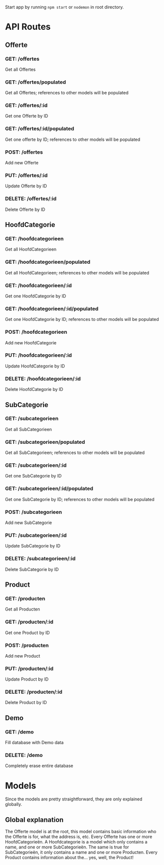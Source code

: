Start app by running `npm start` or `nodemon` in root directory.

# API Routes

## Offerte

### GET: /offertes
Get all Offertes

### GET: /offertes/populated
Get all Offertes; references to other models will be populated

### GET: /offertes/:id
Get one Offerte by ID

### GET: /offertes/:id/populated
Get one offerte by ID; references to other models will be populated

### POST: /offertes
Add new Offerte

### PUT: /offertes/:id
Update Offerte by ID

### DELETE: /offertes/:id
Delete Offerte by ID


## HoofdCategorie

### GET: /hoofdcategorieen
Get all HoofdCategorieen

### GET: /hoofdcategorieen/populated
Get all HoofdCategorieen; references to other models will be populated

### GET: /hoofdcategorieen/:id
Get one HoofdCategorie by ID

### GET: /hoofdcategorieen/:id/populated
Get one HoofdCategorie by ID; references to other models will be populated

### POST: /hoofdcategorieen
Add new HoofdCategorie

### PUT: /hoofdcategorieen/:id
Update HoofdCategorie by ID

### DELETE: /hoofdcategorieen/:id
Delete HoofdCategorie by ID


## SubCategorie

### GET: /subcategorieen
Get all SubCategorieen

### GET: /subcategorieen/populated
Get all SubCategorieen; references to other models will be populated

### GET: /subcategorieen/:id
Get one SubCategorie by ID

### GET: /subcategorieen/:id/populated
Get one SubCategorie by ID; references to other models will be populated

### POST: /subcategorieen
Add new SubCategorie

### PUT: /subcategorieen/:id
Update SubCategorie by ID

### DELETE: /subcategorieen/:id
Delete SubCategorie by ID


## Product

### GET: /producten
Get all Producten

### GET: /producten/:id
Get one Product by ID

### POST: /producten
Add new Product

### PUT: /producten/:id
Update Product by ID

### DELETE: /producten/:id
Delete Product by ID

## Demo

### GET: /demo
Fill database with Demo data

### DELETE: /demo
Completely erase entire database


# Models

Since the models are pretty straightforward, they are only explained globally.

## Global explanation
The Offerte model is at the root, this model contains basic information who the Offerte is for, what the address is, etc.
Every Offerte has one or more HoofdCategorieën. A Hoofdcategorie is a model which only contains a name, and one or more SubCategorieën. 
The same is true for SubCategorieën, it only contains a name and one or more Producten.
Every Product contains information about the... yes, well, the Product! 